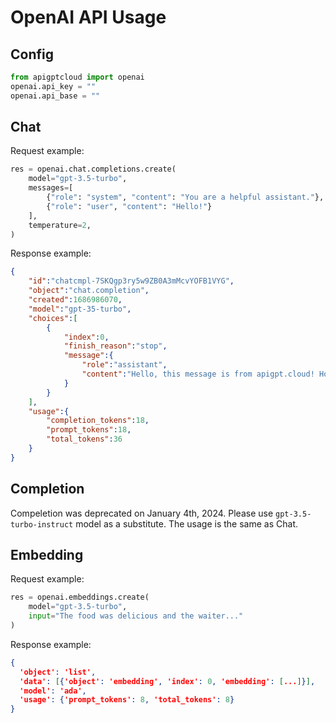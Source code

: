# OpenAI API Usage

## Config
```python
from apigptcloud import openai
openai.api_key = ""
openai.api_base = ""
```

## Chat
Request example:
```python
res = openai.chat.completions.create(
    model="gpt-3.5-turbo",
    messages=[
        {"role": "system", "content": "You are a helpful assistant."},
        {"role": "user", "content": "Hello!"}
    ],
    temperature=2,
)
```
Response example:
```json
{
    "id":"chatcmpl-7SKQgp3ry5w9ZB0A3mMcvYOFB1VYG",
    "object":"chat.completion",
    "created":1686986070,
    "model":"gpt-35-turbo",
    "choices":[
        {
            "index":0,
            "finish_reason":"stop",
            "message":{
                "role":"assistant",
                "content":"Hello, this message is from apigpt.cloud! How may I assist you today?"
            }
        }
    ],
    "usage":{
        "completion_tokens":18,
        "prompt_tokens":18,
        "total_tokens":36
    }
}
```

## Completion
Compeletion was deprecated on January 4th, 2024. Please use `gpt-3.5-turbo-instruct` model as a substitute. The usage is the same as Chat.

## Embedding
Request example:
```python
res = openai.embeddings.create(
    model="gpt-3.5-turbo",
    input="The food was delicious and the waiter..."
)
```
Response example:
```json
{
  'object': 'list', 
  'data': [{'object': 'embedding', 'index': 0, 'embedding': [...]}], 
  'model': 'ada', 
  'usage': {'prompt_tokens': 8, 'total_tokens': 8}
}
```